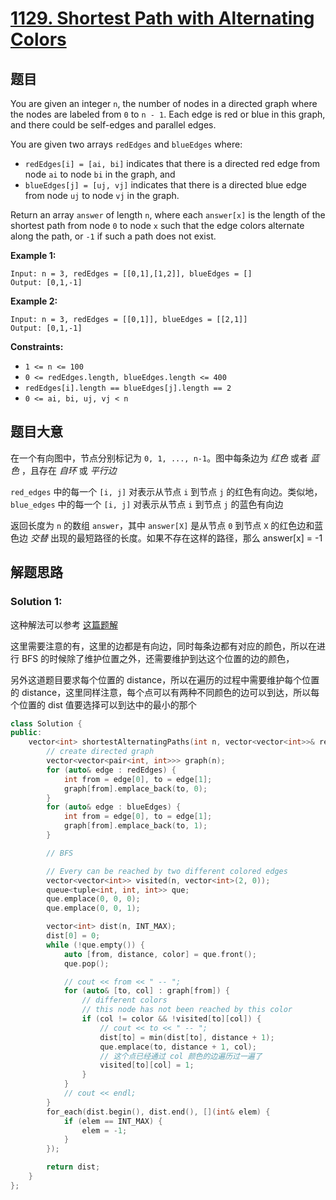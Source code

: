 # [1129. Shortest Path with Alternating Colors](https://leetcode.cn/problems/shortest-path-with-alternating-colors/)

## 题目

You are given an integer `n`, the number of nodes in a directed graph where the nodes are labeled from `0` to `n - 1`. Each edge is red or blue in this graph, and there could be self-edges and parallel edges.

You are given two arrays `redEdges` and `blueEdges` where:

- `redEdges[i] = [ai, bi]` indicates that there is a directed red edge from node `ai` to node `bi` in the graph, and
- `blueEdges[j] = [uj, vj]` indicates that there is a directed blue edge from node `uj` to node `vj` in the graph.

Return an array `answer` of length `n`, where each `answer[x]` is the length of the shortest path from node `0` to node `x` such that the edge colors alternate along the path, or `-1` if such a path does not exist.

 

**Example 1:**

```
Input: n = 3, redEdges = [[0,1],[1,2]], blueEdges = []
Output: [0,1,-1]
```

**Example 2:**

```
Input: n = 3, redEdges = [[0,1]], blueEdges = [[2,1]]
Output: [0,1,-1]
```

 

**Constraints:**

- `1 <= n <= 100`
- `0 <= redEdges.length, blueEdges.length <= 400`
- `redEdges[i].length == blueEdges[j].length == 2`
- `0 <= ai, bi, uj, vj < n`

## 题目大意

在一个有向图中，节点分别标记为 `0, 1, ..., n-1`。图中每条边为 *红色* 或者 *蓝色* ，且存在 *自环* 或 *平行边*

`red_edges` 中的每一个 `[i, j]` 对表示从节点 `i` 到节点 `j` 的红色有向边。类似地，`blue_edges` 中的每一个 `[i, j]` 对表示从节点 `i` 到节点 `j` 的蓝色有向边

返回长度为 `n` 的数组 `answer`，其中 `answer[X]` 是从节点 `0` 到节点 `X` 的红色边和蓝色边 *交替* 出现的最短路径的长度。如果不存在这样的路径，那么 answer[x] = -1

## 解题思路

### Solution 1:

这种解法可以参考 [这篇题解](https://leetcode.cn/problems/shortest-path-with-alternating-colors/solution/by-bai-mu-ying-li-dra-eniac-jehj/)

这里需要注意的有，这里的边都是有向边，同时每条边都有对应的颜色，所以在进行 BFS 的时候除了维护位置之外，还需要维护到达这个位置的边的颜色，

另外这道题目要求每个位置的 distance，所以在遍历的过程中需要维护每个位置的 distance，这里同样注意，每个点可以有两种不同颜色的边可以到达，所以每个位置的 dist 值要选择可以到达中的最小的那个

````c++
class Solution {
public:
    vector<int> shortestAlternatingPaths(int n, vector<vector<int>>& redEdges, vector<vector<int>>& blueEdges) {
        // create directed graph
        vector<vector<pair<int, int>>> graph(n);
        for (auto& edge : redEdges) {
            int from = edge[0], to = edge[1];
            graph[from].emplace_back(to, 0);
        }
        for (auto& edge : blueEdges) {
            int from = edge[0], to = edge[1];
            graph[from].emplace_back(to, 1);
        }

        // BFS

        // Every can be reached by two different colored edges
        vector<vector<int>> visited(n, vector<int>(2, 0));
        queue<tuple<int, int, int>> que;
        que.emplace(0, 0, 0);
        que.emplace(0, 0, 1);

        vector<int> dist(n, INT_MAX);
        dist[0] = 0;
        while (!que.empty()) {
            auto [from, distance, color] = que.front();
            que.pop();

            // cout << from << " -- ";
            for (auto& [to, col] : graph[from]) {
                // different colors
                // this node has not been reached by this color
                if (col != color && !visited[to][col]) {
                    // cout << to << " -- ";
                    dist[to] = min(dist[to], distance + 1);
                    que.emplace(to, distance + 1, col);
                    // 这个点已经通过 col 颜色的边遍历过一遍了
                    visited[to][col] = 1;
                }
            }
            // cout << endl;
        }
        for_each(dist.begin(), dist.end(), [](int& elem) {
            if (elem == INT_MAX) {
                elem = -1;
            }
        });

        return dist;
    }
};
`````
